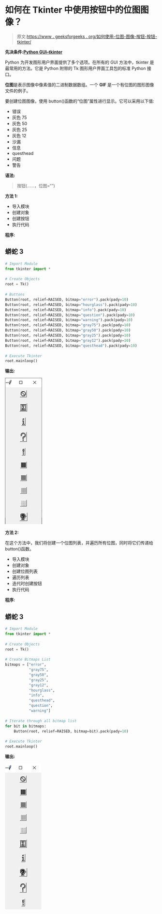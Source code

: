 # 如何在 Tkinter 中使用按钮中的位图图像？

> 原文:[https://www . geeksforgeeks . org/如何使用-位图-图像-按钮-按钮-tkinter/](https://www.geeksforgeeks.org/how-to-use-bitmap-images-in-button-in-tkinter/)

**先决条件:**[**Python GUI–tkinter**](https://www.geeksforgeeks.org/python-gui-tkinter/)

Python 为开发图形用户界面提供了多个选项。在所有的 GUI 方法中，tkinter 是最常用的方法。它是 Python 附带的 Tk 图形用户界面工具包的标准 Python 接口。

**位图**是表示图像中像素值的二进制数据数组。一个 **GIF** 是一个有位图的图形图像文件的例子。

要创建位图图像，使用 button()函数的“位图”属性进行显示。它可以采用以下值:

*   错误
*   灰色 75
*   灰色 50
*   灰色 25
*   灰色 12
*   沙漏
*   信息
*   questhead
*   问题
*   警告

**语法:**

> 按钮(……，位图=“<value>”)</value>

**方法 1:**

*   导入模块
*   创建对象
*   创建按钮
*   执行代码

**程序:**

## 蟒蛇 3

```py
# Import Module
from tkinter import *

# Create Objects
root = Tk()

# Buttons
Button(root, relief=RAISED, bitmap="error").pack(pady=10)
Button(root, relief=RAISED, bitmap="hourglass").pack(pady=10)
Button(root, relief=RAISED, bitmap="info").pack(pady=10)
Button(root, relief=RAISED, bitmap="question").pack(pady=10)
Button(root, relief=RAISED, bitmap="warning").pack(pady=10)
Button(root, relief=RAISED, bitmap="gray75").pack(pady=10)
Button(root, relief=RAISED, bitmap="gray50").pack(pady=10)
Button(root, relief=RAISED, bitmap="gray25").pack(pady=10)
Button(root, relief=RAISED, bitmap="gray12").pack(pady=10)
Button(root, relief=RAISED, bitmap="questhead").pack(pady=10)

# Execute Tkinter
root.mainloop()
```

**输出:**

![](img/731ab6ba00f93d00f399ab3d2f4f75d8.png)

**方法 2:**

在这个方法中，我们将创建一个位图列表，并遍历所有位图，同时将它们传递给 button()函数。

*   导入模块
*   创建对象
*   创建位图列表
*   遍历列表
*   迭代时创建按钮
*   执行代码

**程序:**

## 蟒蛇 3

```py
# Import Module
from tkinter import *

# Create Objects
root = Tk()

# Create Bitmaps List
bitmaps = ["error",
           "gray75",
           "gray50",
           "gray25",
           "gray12",
           "hourglass",
           "info",
           "questhead",
           "question",
           "warning"]

# Iterate through all bitmap list
for bit in bitmaps:
    Button(root, relief=RAISED, bitmap=bit).pack(pady=10)

# Execute Tkinter
root.mainloop()
```

**输出:**

![](img/cff9c95801d9aa31bcd6e4b6231495f6.png)